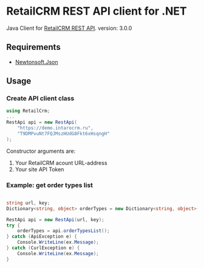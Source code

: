 RetailCRM REST API client for .NET
==================================

Java Client for [RetailCRM REST API](http://www.retailcrm.ru/docs/rest-api/index.html).
version: 3.0.0

Requirements
------------
* [Newtonsoft.Json](http://james.newtonking.com/json)

Usage
------------

### Create API client class

``` csharp
using RetailCrm;
...
RestApi api = new RestApi(
    "https://demo.intarocrm.ru",
    "T9DMPvuNt7FQJMszHUdG8Fkt6xHsqngH"
);
```
Constructor arguments are:

1. Your RetailCRM acount URL-address
2. Your site API Token

### Example: get order types list

``` csharp

string url, key;
Dictionary<string, object> orderTypes = new Dictionary<string, object>();

RestApi api = new RestApi(url, key);
try {
    orderTypes = api.orderTypesList();
} catch (ApiException e) {
    Console.WriteLine(ex.Message);
} catch (CurlException e) {
    Console.WriteLine(ex.Message);
}

```